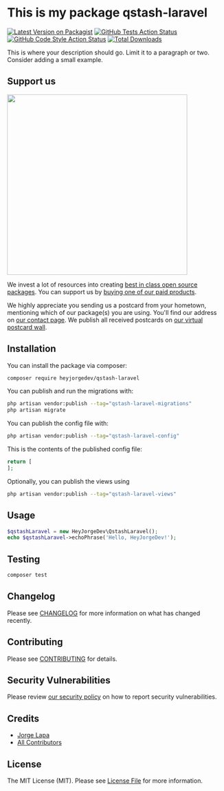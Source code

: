 # This is my package qstash-laravel

[![Latest Version on Packagist](https://img.shields.io/packagist/v/heyjorgedev/qstash-laravel.svg?style=flat-square)](https://packagist.org/packages/heyjorgedev/qstash-laravel)
[![GitHub Tests Action Status](https://img.shields.io/github/actions/workflow/status/heyjorgedev/qstash-laravel/run-tests.yml?branch=main&label=tests&style=flat-square)](https://github.com/heyjorgedev/qstash-laravel/actions?query=workflow%3Arun-tests+branch%3Amain)
[![GitHub Code Style Action Status](https://img.shields.io/github/actions/workflow/status/heyjorgedev/qstash-laravel/fix-php-code-style-issues.yml?branch=main&label=code%20style&style=flat-square)](https://github.com/heyjorgedev/qstash-laravel/actions?query=workflow%3A"Fix+PHP+code+style+issues"+branch%3Amain)
[![Total Downloads](https://img.shields.io/packagist/dt/heyjorgedev/qstash-laravel.svg?style=flat-square)](https://packagist.org/packages/heyjorgedev/qstash-laravel)

This is where your description should go. Limit it to a paragraph or two. Consider adding a small example.

## Support us

[<img src="https://github-ads.s3.eu-central-1.amazonaws.com/qstash-laravel.jpg?t=1" width="419px" />](https://spatie.be/github-ad-click/qstash-laravel)

We invest a lot of resources into creating [best in class open source packages](https://spatie.be/open-source). You can support us by [buying one of our paid products](https://spatie.be/open-source/support-us).

We highly appreciate you sending us a postcard from your hometown, mentioning which of our package(s) you are using. You'll find our address on [our contact page](https://spatie.be/about-us). We publish all received postcards on [our virtual postcard wall](https://spatie.be/open-source/postcards).

## Installation

You can install the package via composer:

```bash
composer require heyjorgedev/qstash-laravel
```

You can publish and run the migrations with:

```bash
php artisan vendor:publish --tag="qstash-laravel-migrations"
php artisan migrate
```

You can publish the config file with:

```bash
php artisan vendor:publish --tag="qstash-laravel-config"
```

This is the contents of the published config file:

```php
return [
];
```

Optionally, you can publish the views using

```bash
php artisan vendor:publish --tag="qstash-laravel-views"
```

## Usage

```php
$qstashLaravel = new HeyJorgeDev\QstashLaravel();
echo $qstashLaravel->echoPhrase('Hello, HeyJorgeDev!');
```

## Testing

```bash
composer test
```

## Changelog

Please see [CHANGELOG](CHANGELOG.md) for more information on what has changed recently.

## Contributing

Please see [CONTRIBUTING](CONTRIBUTING.md) for details.

## Security Vulnerabilities

Please review [our security policy](../../security/policy) on how to report security vulnerabilities.

## Credits

- [Jorge Lapa](https://github.com/heyjorgedev)
- [All Contributors](../../contributors)

## License

The MIT License (MIT). Please see [License File](LICENSE.md) for more information.
